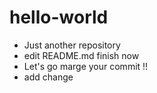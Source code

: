 # hello-world

* Just another repository
* edit README.md finish now
* Let's go marge your commit !!
* add change

